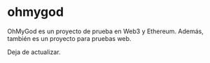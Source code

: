 # ohmygod
OhMyGod es un proyecto de prueba en Web3 y Ethereum.
Además, también es un proyecto para pruebas web.

Deja de actualizar.